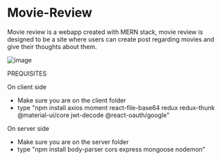 # Movie-Review
Movie review is a webapp created with MERN stack, movie review is designed to be a site where users can create post regarding movies and give their thoughts about them. 

![image](https://user-images.githubusercontent.com/64679607/201264150-fa558a07-5a68-43ba-b23c-d6dd4e9a68f1.png)


PREQUISITES

On client side
- Make sure you are on the client folder
- type "npm install axios moment react-file-base64 redux redux-thunk @material-ui/core jwt-decode @react-oauth/google"

On server side
- Make sure you are on the server folder
- type "npm install body-parser cors express mongoose nodemon"

